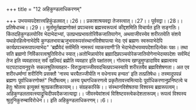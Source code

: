 +++
title = "12 अहिकुण्डलाधिकरणम्"

+++
उभयव्यपदेशात्त्वहिकुंडलवत्।।26।। प्रकाशाश्रयवद्वा तेजस्त्वात्।।27।। पूर्ववद्वा।।28।। प्रतिषेधाच्च।।29।। मूर्तामूर्तब्राह्मणोक्तं प्रपञ्चस्य ब्रह्मस्वरूपत्वं कीद्दशमिति विचार्यत इति सङ्गतिः। किंतदहिकुण्डलयोरिव भेदाभेदाभ्यां, उतप्रभाप्रभावतोरिवैकजातियागेन, अथवाजीवस्येव शरीरतयेति संशये यथाहेरहित्वेनाभेदेपि कुण्डलभावऋजुभावरूपसंस्थानविशेषापत्या भेदः एवं ब्रह्मणः स्वरूपाभेदेपि कार्यप्रपञ्चरूपापत्याभेदः" 'ब्रह्मैवेदं सर्वमिति नामरूपं व्याकरवाणी'ति भेदाभेदोभयव्यपदेशादित्येकः पक्षः। तथा सति ब्रह्मणो निर्विकारत्वश्रुतिविरोध स्यात्।अतोभिन्नायोरेव ब्रह्मादिप्रपञ्चयोरेकजातियोगेनाभेदव्यपदेशः सर्वमिदं तेज इति व्यवहारवत् सर्वं खल्विदं ब्रह्मेति व्यवहार इति पक्षांतरम्। गोत्वस्य खण्डुमुण्डादाविव ब्रह्मत्वस्य घटपटादावनुवृत्तेः सकलश्रुतिव्यवहार- विरुद्धत्वाज्जीववदचित्प्रपञ्चस्यापि शरीरतयैव ब्रह्मविशेषणता। अत एव शरीरधर्माणां शरीरिणि प्रसक्तौ 'नास्य चरयैतज्जीर्यति न वधेनास्य हन्यत' इति तत्प्रतिषेधः। तस्मादुपपन्नं ब्रह्मणः पूर्वाधिकरणोक्तं" निर्दोषत्वम्। अस्य पृथगधिकरणत्वे प्रकृतैतावत्त्वमित्यादेः पूर्वाधिकरणानुप्रनिष्टत्वे च हेतुः श्रोतव्य इत्युक्तं श्रुतप्रकाशिकायाम्।। संग्रहकारिके।। संस्थानविशेषतया विश्वस्य ब्रह्मरूपत्वम्। अहिकुण्डलतावत्स्याद्रुचिदीपवदैकजात्याद्वा।। जीवस्येवांशत्वं विशिष्टवस्त्वेकदेशतारूपम्। रूपत्वं विश्वस्य श्रुतुनिकुरुम्बाविरोधेन।। इति अहिकुण्डलाधिकरणम्।।6।।